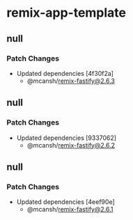 # remix-app-template

## null

### Patch Changes

- Updated dependencies [4f30f2a]
  - @mcansh/remix-fastify@2.6.3

## null

### Patch Changes

- Updated dependencies [9337062]
  - @mcansh/remix-fastify@2.6.2

## null

### Patch Changes

- Updated dependencies [4eef90e]
  - @mcansh/remix-fastify@2.6.1
